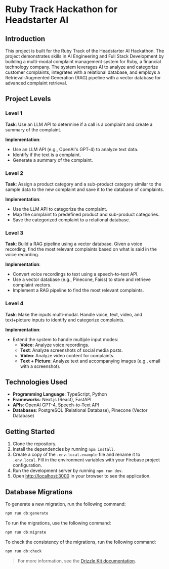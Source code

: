 # Ruby Track Hackathon for Headstarter AI

## Introduction
This project is built for the Ruby Track of the Headstarter AI Hackathon. The project demonstrates skills in AI Engineering and Full Stack Development by building a multi-modal complaint management system for Ruby, a financial technology company. The system leverages AI to analyze and categorize customer complaints, integrates with a relational database, and employs a Retrieval-Augmented Generation (RAG) pipeline with a vector database for advanced complaint retrieval.

## Project Levels

### Level 1
**Task**: Use an LLM API to determine if a call is a complaint and create a summary of the complaint.

**Implementation**:
- Use an LLM API (e.g., OpenAI's GPT-4) to analyze text data.
- Identify if the text is a complaint.
- Generate a summary of the complaint.

### Level 2
**Task**: Assign a product category and a sub-product category similar to the sample data to the new complaint and save it to the database of complaints.

**Implementation**:
- Use the LLM API to categorize the complaint.
- Map the complaint to predefined product and sub-product categories.
- Save the categorized complaint to a relational database.

### Level 3
**Task**: Build a RAG pipeline using a vector database. Given a voice recording, find the most relevant complaints based on what is said in the voice recording.

**Implementation**:
- Convert voice recordings to text using a speech-to-text API.
- Use a vector database (e.g., Pinecone, Faiss) to store and retrieve complaint vectors.
- Implement a RAG pipeline to find the most relevant complaints.

### Level 4
**Task**: Make the inputs multi-modal. Handle voice, text, video, and text+picture inputs to identify and categorize complaints.

**Implementation**:
- Extend the system to handle multiple input modes:
  - **Voice**: Analyze voice recordings.
  - **Text**: Analyze screenshots of social media posts.
  - **Video**: Analyze video content for complaints.
  - **Text + Picture**: Analyze text and accompanying images (e.g., email with a screenshot).

## Technologies Used
- **Programming Language**: TypeScript, Python
- **Frameworks**: Next.js (React), FastAPI
- **APIs**: OpenAI GPT-4, Speech-to-Text API
- **Databases**: PostgreSQL (Relational Database), Pinecone (Vector Database)

## Getting Started

1. Clone the repository.
2. Install the dependencies by running `npm install`.
3. Create a copy of the `.env.local.example` file and rename it to `.env.local`. Fill in the environment variables with your Firebase project configuration.
4. Run the development server by running `npm run dev`.
5. Open [http://localhost:3000](http://localhost:3000) in your browser to see the application.

## Database Migrations

To generate a new migration, run the following command:

```bash
npm run db:generate
```

To run the migrations, use the following command:

```bash
npm run db:migrate
```

To check the consistency of the migrations, run the following command:

```bash
npm run db:check
```

> For more information, see the [Drizzle Kit documentation](https://orm.drizzle.team/learn/tutorials/drizzle-with-supabase).
